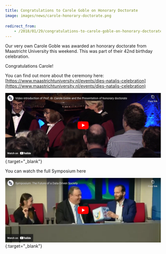 ```yaml
---
title: Congratulations to Carole Goble on Honorary Doctorate
image: images/news/carole-honorary-doctorate.png

redirect_from:
    - /2018/01/29/congratulations-to-carole-goble-on-honorary-doctorate/
---
```


Our very own Carole Goble was awarded an honorary doctorate from Maastricht University this weekend. This was part of their 42nd birthday celebration.

Congratulations Carole!

You can find out more about the ceremony here:
[https://www.maastrichtuniversity.nl/events/dies-natalis-celebration](https://www.maastrichtuniversity.nl/events/dies-natalis-celebration)

[![Video of the Ceremony](images/news/Congratulations_Carole_2018-01-29.png)](https://www.youtube.com/watch?v=79gl3Gn09Hc){:target="_blank"}

You can watch the full Symposium here

[![Video of the Symposium](images/news/Symposium_2018-01-29.png)](https://www.youtube.com/watch?v=JN9eMMtCHf8){:target="_blank"}
